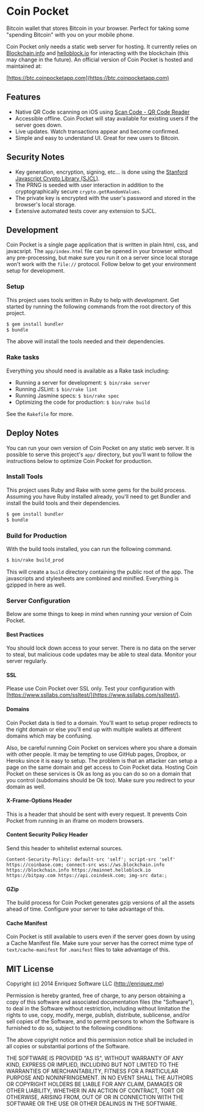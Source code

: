 # Coin Pocket

Bitcoin wallet that stores Bitcoin in your browser. Perfect for taking some "spending Bitcoin" with you on your mobile phone.

Coin Pocket only needs a static web server for hosting. It currently relies on [Blockchain.info](https://blockchain.info/api) and [helloblock.io](https://helloblock.io) for interacting with the blockchain (this may change in the future). An official version of Coin Pocket is hosted and maintained at:

[https://btc.coinpocketapp.com](https://btc.coinpocketapp.com)

## Features

* Native QR Code scanning on iOS using [Scan Code - QR Code Reader](http://scan-code-qr-code-reader/id828167977?ls=1&mt=8)
* Accessible offline. Coin Pocket will stay available for existing users if the server goes down.
* Live updates. Watch transactions appear and become confirmed.
* Simple and easy to understand UI. Great for new users to Bitcoin.

## Security Notes

* Key generation, encryption, signing, etc... is done using the [Stanford Javascript Crypto Library (SJCL)](https://github.com/bitwiseshiftleft/sjcl).
* The PRNG is seeded with user interaction in addition to the cryptographically secure `crypto.getRandomValues`.
* The private key is encrypted with the user's password and stored in the browser's local storage.
* Extensive automated tests cover any extension to SJCL.

## Development

Coin Pocket is a single page application that is written in plain html, css, and javacsript. The `app/index.html` file can be opened in your browser without any pre-processing, but make sure you run it on a server since local storage won't work with the `file://` protocol. Follow below to get your environment setup for development.

### Setup

This project uses tools written in Ruby to help with development. Get started by running the following commands from the root directory of this project.

```bash
$ gem install bundler
$ bundle
```

The above will install the tools needed and their dependencies.

### Rake tasks

Everything you should need is available as a Rake task including:

* Running a server for development: `$ bin/rake server`
* Running JSLint: `$ bin/rake lint`
* Running Jasmine specs: `$ bin/rake spec`
* Optimizing the code for production: `$ bin/rake build`

See the `Rakefile` for more.

## Deploy Notes

You can run your own version of Coin Pocket on any static web server. It is possible to serve this project's `app/` directory, but you'll want to follow the instructions below to optimize Coin Pocket for production.

### Install Tools

This project uses Ruby and Rake with some gems for the build process. Assuming you have Ruby installed already, you'll need to get Bundler and install the build tools and their dependencies.

```bash
$ gem install bundler
$ bundle
```

### Build for Production

With the build tools installed, you can run the following command.

```bash
$ bin/rake build_prod
```

This will create a `build` directory containing the public root of the app. The javascripts and stylesheets are combined and minified. Everything is gzipped in here as well.

### Server Configuration

Below are some things to keep in mind when running your version of Coin Pocket.

#### Best Practices

You should lock down access to your server. There is no data on the server to steal, but malicious code updates may be able to steal data. Monitor your server regularly.

#### SSL

Please use Coin Pocket over SSL only. Test your configuration with [https://www.ssllabs.com/ssltest/](https://www.ssllabs.com/ssltest/).

#### Domains

Coin Pocket data is tied to a domain. You'll want to setup proper redirects to the right domain or else you'll end up with multiple wallets at different domains which may be confusing.

Also, be careful running Coin Pocket on services where you share a domain with other people. It may be tempting to use GitHub pages, Dropbox, or Heroku since it is easy to setup. The problem is that an attacker can setup a page on the same domain and get access to Coin Pocket data. Hosting Coin Pocket on these services is Ok as long as you can do so on a domain that you control (subdomains should be Ok too). Make sure you redirect to your domain as well.

#### X-Frame-Options Header

This is a header that should be sent with every request. It prevents Coin Pocket from running in an iframe on modern browsers.

#### Content Security Policy Header

Send this header to whitelist external sources.

```
Content-Security-Policy: default-src 'self'; script-src 'self' https://coinbase.com; connect-src wss://ws.blockchain.info https://blockchain.info https://mainnet.helloblock.io https://bitpay.com https://api.coindesk.com; img-src data:;
```

#### GZip

The build process for Coin Pocket generates gzip versions of all the assets ahead of time. Configure your server to take advantage of this.

#### Cache Manifest

Coin Pocket is still available to users even if the server goes down by using a Cache Manifest file. Make sure your server has the correct mime type of `text/cache-manifest` for `.manifest` files to take advantage of this.

## MIT License

Copyright (c) 2014 Enriquez Software LLC (http://enriquez.me)

Permission is hereby granted, free of charge, to any person obtaining
a copy of this software and associated documentation files (the
"Software"), to deal in the Software without restriction, including
without limitation the rights to use, copy, modify, merge, publish,
distribute, sublicense, and/or sell copies of the Software, and to
permit persons to whom the Software is furnished to do so, subject to
the following conditions:

The above copyright notice and this permission notice shall be
included in all copies or substantial portions of the Software.

THE SOFTWARE IS PROVIDED "AS IS", WITHOUT WARRANTY OF ANY KIND,
EXPRESS OR IMPLIED, INCLUDING BUT NOT LIMITED TO THE WARRANTIES OF
MERCHANTABILITY, FITNESS FOR A PARTICULAR PURPOSE AND
NONINFRINGEMENT. IN NO EVENT SHALL THE AUTHORS OR COPYRIGHT HOLDERS BE
LIABLE FOR ANY CLAIM, DAMAGES OR OTHER LIABILITY, WHETHER IN AN ACTION
OF CONTRACT, TORT OR OTHERWISE, ARISING FROM, OUT OF OR IN CONNECTION
WITH THE SOFTWARE OR THE USE OR OTHER DEALINGS IN THE SOFTWARE.
